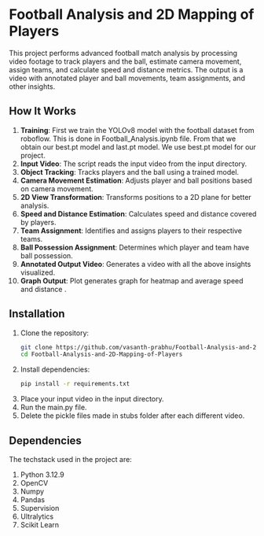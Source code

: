 # Football Analysis and 2D Mapping of Players

This project performs advanced football match analysis by processing video footage to track players and the ball, estimate camera movement, assign teams, and calculate speed and distance metrics. The output is a video with annotated player and ball movements, team assignments, and other insights.

## How It Works
1. **Training**: First we train the YOLOv8 model with the football dataset from roboflow. This is done in Football_Analysis.ipynb file. From that we obtain our best.pt model and last.pt model. We use best.pt model for our project.
2. **Input Video**: The script reads the input video from the input directory.
3. **Object Tracking**: Tracks players and the ball using a trained model.
4. **Camera Movement Estimation**: Adjusts player and ball positions based on camera movement.
5. **2D View Transformation**: Transforms positions to a 2D plane for better analysis.
6. **Speed and Distance Estimation**: Calculates speed and distance covered by players.
7. **Team Assignment**: Identifies and assigns players to their respective teams.
8. **Ball Possession Assignment**: Determines which player and team have ball possession.
9. **Annotated Output Video**: Generates a video with all the above insights visualized.
10. **Graph Output**: Plot generates graph for heatmap and average speed and distance .

## Installation
1. Clone the repository:
   ```bash
   git clone https://github.com/vasanth-prabhu/Football-Analysis-and-2D-Mapping-of-Players.git
   cd Football-Analysis-and-2D-Mapping-of-Players
2. Install dependencies:
   ```bash
   pip install -r requirements.txt
3. Place your input video in the input directory.
4. Run the main.py file.
5. Delete the pickle files made in stubs folder after each different video.

## Dependencies 
The techstack used in the project are:
1. Python 3.12.9
2. OpenCV
3. Numpy
4. Pandas
5. Supervision
6. Ultralytics
7. Scikit Learn
